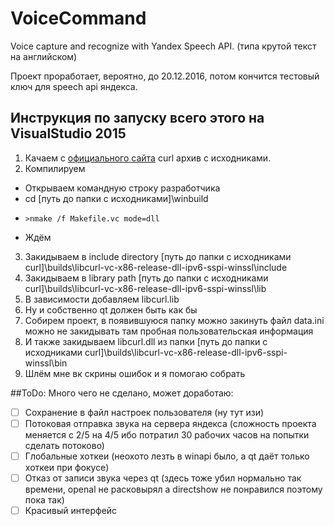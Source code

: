 # VoiceCommand
Voice capture and recognize with Yandex Speech API. (типа крутой текст на английском)

Проект проработает, вероятно, до 20.12.2016, потом кончится тестовый ключ для speech api яндекса.
## Инструкция по запуску всего этого на VisualStudio 2015
1. Качаем c [официального сайта](https://curl.haxx.se/download.html) curl архив с исходниками.
2. Компилируем
 * Открываем командную строку разработчика
 * cd [путь до папки с исходниками]\winbuild
 *     >nmake /f Makefile.vc mode=dll
 * Ждём
3. Закидываем в include directory [путь до папки с исходниками curl]\builds\libcurl-vc-x86-release-dll-ipv6-sspi-winssl\include
4. Закидываем в library path [путь до папки с исходниками curl]\builds\libcurl-vc-x86-release-dll-ipv6-sspi-winssl\lib
5. В зависимости добавляем libcurl.lib
6. Ну и собственно qt должен быть как бы
7. Собирем проект, в появившуюся папку можно закинуть файл data.ini
 можно не закидывать там пробная пользовательская информация
8. И также закидываем libcurl.dll из папки [путь до папки с исходниками curl]\builds\libcurl-vc-x86-release-dll-ipv6-sspi-winssl\bin
9. Шлём мне вк скрины ошибок и я помогаю собрать



##ToDo:
Много чего не сделано, может доработаю:
- [ ] Сохранение в файл настроек пользователя (ну тут изи)
- [ ] Потоковая отправка звука на сервера яндекса (сложность проекта меняется с 2/5 на 4/5 ибо потратил 30 рабочих часов на попытки сделать потоково)
- [ ] Глобальные хоткеи (неохото лезть в winapi было, а qt даёт только хоткеи при фокусе)
- [ ] Отказ от записи звука через qt (здесь тоже убил нормально так времени, openal не расковырял а directshow не понравился поэтому пока так)
- [ ] Красивый интерфейс